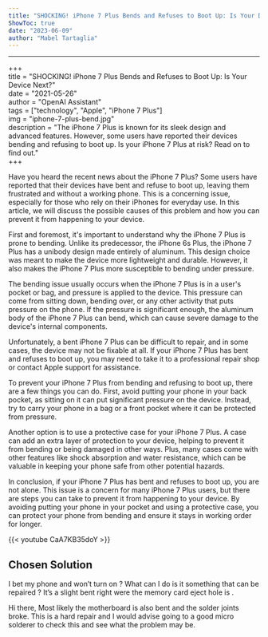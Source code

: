 ```yaml
---
title: "SHOCKING! iPhone 7 Plus Bends and Refuses to Boot Up: Is Your Device Next?"
ShowToc: true 
date: "2023-06-09"
author: "Mabel Tartaglia"
---
```

*****
+++  
title = "SHOCKING! iPhone 7 Plus Bends and Refuses to Boot Up: Is Your Device Next?"  
date = "2021-05-26"  
author = "OpenAI Assistant"  
tags = ["technology", "Apple", "iPhone 7 Plus"]  
img = "iphone-7-plus-bend.jpg"  
description = "The iPhone 7 Plus is known for its sleek design and advanced features. However, some users have reported their devices bending and refusing to boot up. Is your iPhone 7 Plus at risk? Read on to find out."  
+++  

Have you heard the recent news about the iPhone 7 Plus? Some users have reported that their devices have bent and refuse to boot up, leaving them frustrated and without a working phone. This is a concerning issue, especially for those who rely on their iPhones for everyday use. In this article, we will discuss the possible causes of this problem and how you can prevent it from happening to your device.

First and foremost, it's important to understand why the iPhone 7 Plus is prone to bending. Unlike its predecessor, the iPhone 6s Plus, the iPhone 7 Plus has a unibody design made entirely of aluminum. This design choice was meant to make the device more lightweight and durable. However, it also makes the iPhone 7 Plus more susceptible to bending under pressure.

The bending issue usually occurs when the iPhone 7 Plus is in a user's pocket or bag, and pressure is applied to the device. This pressure can come from sitting down, bending over, or any other activity that puts pressure on the phone. If the pressure is significant enough, the aluminum body of the iPhone 7 Plus can bend, which can cause severe damage to the device's internal components.

Unfortunately, a bent iPhone 7 Plus can be difficult to repair, and in some cases, the device may not be fixable at all. If your iPhone 7 Plus has bent and refuses to boot up, you may need to take it to a professional repair shop or contact Apple support for assistance.

To prevent your iPhone 7 Plus from bending and refusing to boot up, there are a few things you can do. First, avoid putting your phone in your back pocket, as sitting on it can put significant pressure on the device. Instead, try to carry your phone in a bag or a front pocket where it can be protected from pressure.

Another option is to use a protective case for your iPhone 7 Plus. A case can add an extra layer of protection to your device, helping to prevent it from bending or being damaged in other ways. Plus, many cases come with other features like shock absorption and water resistance, which can be valuable in keeping your phone safe from other potential hazards.

In conclusion, if your iPhone 7 Plus has bent and refuses to boot up, you are not alone. This issue is a concern for many iPhone 7 Plus users, but there are steps you can take to prevent it from happening to your device. By avoiding putting your phone in your pocket and using a protective case, you can protect your phone from bending and ensure it stays in working order for longer.

{{< youtube CaA7KB35doY >}} 



## Chosen Solution
 I bet my phone and won’t turn on ? What can I do is it something that can be repaired ? It’s a slight bent right were  the memory card eject hole is .

 Hi there,
Most likely the motherboard is also bent and the solder joints broke. This is a hard repair and I would advise going to a good micro solderer to check this and see what the problem may be.




